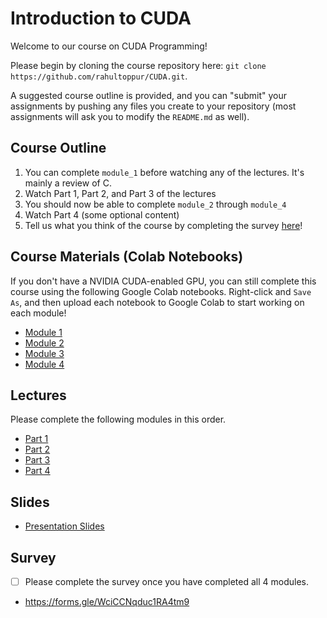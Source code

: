 # Introduction to CUDA
Welcome to our course on CUDA Programming! 

Please begin by cloning the course repository here: `git clone https://github.com/rahultoppur/CUDA.git`. 

A suggested course outline is provided, and you can "submit" your assignments by pushing any files you create to your repository (most assignments will ask you to modify the `README.md` as well).

## Course Outline
1. You can complete `module_1` before watching any of the lectures. It's mainly a review of C.
2. Watch Part 1, Part 2, and Part 3 of the lectures
3. You should now be able to complete `module_2` through `module_4`
4. Watch Part 4 (some optional content)
5. Tell us what you think of the course by completing the survey [here](https://forms.gle/WciCCNqduc1RA4tm9)!

## Course Materials (Colab Notebooks)
If you don't have a NVIDIA CUDA-enabled GPU, you can still complete this course using the following Google Colab notebooks. Right-click and `Save As`, and then upload each notebook to Google Colab to start working on each module!

* [Module 1](./Module_1.ipynb)
* [Module 2](./Module_2.ipynb)
* [Module 3](./Module_3.ipynb)
* [Module 4](./Module_4.ipynb)

## Lectures

Please complete the following modules in this order.

* [Part 1](https://drive.google.com/file/d/1q4Hi9dKXhtOD0rDh3VvzoUn2OhqHXGJ-/view?usp=sharing)
* [Part 2](https://drive.google.com/file/d/14F1MAbD69esFYLT2dIYDniVKex9ol4U7/view?usp=sharing)
* [Part 3](https://drive.google.com/file/d/1N8Ps0L7tL1B2sJx9XMHuw9H_CQMdCxLX/view?usp=sharing)
* [Part 4](https://drive.google.com/file/d/1vqdP4SEswH5gVIZ2J2Qo8rhRN04gCEx8/view?usp=sharing)

## Slides

* [Presentation Slides](https://docs.google.com/presentation/d/1SsCLm-Z3ZxQJ9F3DFjk0OKpBNGyDcVNThvxqIELRmic/edit?usp=sharing)

## Survey

- [ ] Please complete the survey once you have completed all 4 modules.

* https://forms.gle/WciCCNqduc1RA4tm9
